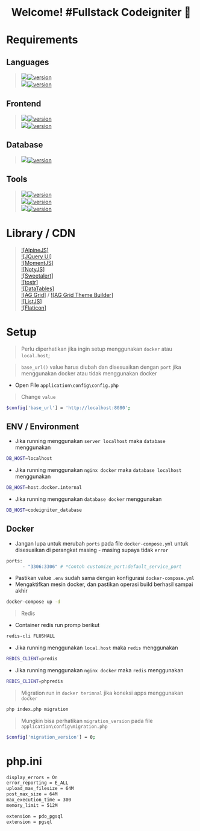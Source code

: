 <h1 align='center'>Welcome! #Fullstack Codeigniter 🚀</h1>

# Requirements
## Languages
> [<img src="https://img.shields.io/badge/PHP-777BB4?style=for-the-badge&logo=php&logoColor=white" />![version](https://img.shields.io/badge/version-8.2.12-blue)](https://sourceforge.net/projects/xampp/files/XAMPP%20Windows/8.2.12/xampp-windows-x64-8.2.12-0-VS16-installer.exe/download) </br>
> [<img src="https://img.shields.io/badge/jQuery-0769AD?style=for-the-badge&logo=jquery&logoColor=white" />![version](https://img.shields.io/badge/version-3.7.1-blue)](https://cdnjs.com/libraries/jquery) </br>

## Frontend
> [<img src="https://img.shields.io/badge/Tailwind_CSS-38B2AC?style=for-the-badge&logo=tailwind-css&logoColor=white" />![version](https://img.shields.io/badge/version-1.7-blue)](https://tailwindcss.com/docs/guides/vite#vue) </br>
> [<img src="https://img.shields.io/badge/Font_Awesome-339AF0?style=for-the-badge&logo=fontawesome&logoColor=white" />![version](https://img.shields.io/badge/version-6.5.2-blue)](https://cdnjs.com/libraries/font-awesome) </br>

## Database
> [<img src="https://img.shields.io/badge/MySQL-005C84?style=for-the-badge&logo=mysql&logoColor=white" />![version](https://img.shields.io/badge/version-8.0.39-blue)](https://dev.mysql.com/downloads/installer/) </br>

## Tools
> [<img src="https://img.shields.io/badge/Codeigniter-EF4223?style=for-the-badge&logo=codeigniter&logoColor=white" />![version](https://img.shields.io/badge/version-3.1.13-blue)](https://www.codeigniter.com/userguide3/installation/downloads.html) </br>
> [<img src="https://img.shields.io/badge/Node%20js-339933?style=for-the-badge&logo=nodedotjs&logoColor=white" />![version](https://img.shields.io/badge/version-21.7.1-blue)](https://nodejs.org/en/download/prebuilt-installer) </br>
> [<img src="https://img.shields.io/badge/Docker-2CA5E0?style=for-the-badge&logo=docker&logoColor=white" />![version](https://img.shields.io/badge/version-4.31.1-blue)](https://www.docker.com/get-started/) </br>

# Library / CDN
> [![AlpineJS]](https://alpinejs.dev/essentials/installation) </br>
> [![JQuery UI]](https://jqueryui.com) </br>
> [![MomentJS]](https://momentjs.com) </br>
> [![NotyJS]](https://www.jsdelivr.com/package/npm/noty) </br>
> [![Sweetalert]](https://sweetalert2.github.io) </br>
> [![tostr]](https://www.jsdelivr.com/package/npm/toastr) </br>
> [![DataTables]](https://datatables.net/download/) </br>
> [![AG Grid]](https://www.ag-grid.com/javascript-data-grid/getting-started/) / [![AG Grid Theme Builder]](https://www.ag-grid.com/theme-builder/) </br>
> [![ListJS]](https://listjs.com/overview/download/) </br>
> [![Flaticon]](https://www.flaticon.com/search?color=color) </br>

# Setup
> Perlu diperhatikan jika ingin setup menggunakan `docker` atau `local.host`;

> `base_url()` value harus diubah dan disesuaikan dengan `port` jika menggunakan docker atau tidak menggunakan docker
- Open File `application\config\config.php`
> Change `value`
```bash
$config['base_url'] = 'http://localhost:8080';
```

## ENV / Environment
- Jika running menggunakan `server localhost` maka `database` menggunakan
```bash
DB_HOST=localhost
```

- Jika running menggunakan `nginx docker` maka `database localhost` menggunakan
```bash
DB_HOST=host.docker.internal
```

- Jika running menggunakan `database docker` menggunakan
```bash
DB_HOST=codeigniter_database
```

## Docker
- Jangan lupa untuk merubah `ports` pada file `docker-compose.yml` untuk disesuaikan di perangkat masing - masing supaya tidak `error`
```bash
ports:
      - "3306:3306" # *Contoh customize_port:default_service_port
```
- Pastikan value `.env` sudah sama dengan konfigurasi `docker-compose.yml`
- Mengaktifkan mesin docker, dan pastikan operasi build berhasil sampai akhir
```bash
docker-compose up -d
```

> Redis
- Container redis run promp berikut
```bash
redis-cli FLUSHALL
```

- Jika running menggunakan `local.host` maka `redis` menggunakan
```bash
REDIS_CLIENT=predis
```

- Jika running menggunakan `nginx docker` maka `redis` menggunakan
```bash
REDIS_CLIENT=phpredis
```

> Migration run in `docker terimnal` jika koneksi apps menggunakan `docker`
```bash
php index.php migration
```

> Mungkin bisa perhatikan `migration_version` pada file `application\config\migration.php`
```bash
$config['migration_version'] = 0;
```

# php.ini
```bash
display_errors = On
error_reporting = E_ALL
upload_max_filesize = 64M
post_max_size = 64M
max_execution_time = 300
memory_limit = 512M

extension = pdo_pgsql
extension = pgsql
```
